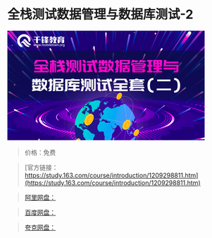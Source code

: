 # 全栈测试数据管理与数据库测试-2

![img](../../../assets/study163/free/ca3a171ff5134dffa76c6f96687fd5ce.png)

> 价格：免费

> [官方链接：https://study.163.com/course/introduction/1209298811.htm](https://study.163.com/course/introduction/1209298811.htm)

> [阿里网盘：]()

> [百度网盘：]()

> [夸克网盘：]()
